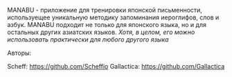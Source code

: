  MANABU - приложение для тренировки японской письменности, используещее уникальную методику запоминания иероглифов, слов и азбук.
                 MANABU подходит не только для японского языка, но и для остальных других азиатских языков.
                         *Хотя, в целом, его можно использовать практически для любого другого языка*


Авторы:

Scheff: https://github.com/Scheffio
Gallactica: https://github.com/Gallactica
